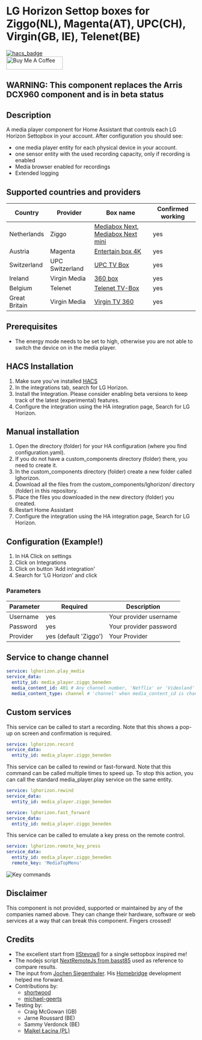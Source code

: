
<!-- # LG Horizon Settop boxes (Ziggo, Telenet, Magenta, UPC, Virgin) -->
# LG Horizon Settop boxes for Ziggo(NL), Magenta(AT), UPC(CH), Virgin(GB, IE), Telenet(BE)


[![hacs_badge](https://img.shields.io/badge/HACS-Default-41BDF5.svg?style=for-the-badge)](https://github.com/hacs/integration)
<br><a href="https://www.buymeacoffee.com/sholofly" target="_blank"><img src="https://cdn.buymeacoffee.com/buttons/default-black.png" width="150px" height="35px" alt="Buy Me A Coffee" style="height: 35px !important;width: 150px !important;" ></a>

## WARNING: This component replaces the Arris DCX960 component and is in beta status


## Description

A media player component for Home Assistant that controls each LG Horizon Settopbox in your account. After configuration you should see:
- one media player entity for each physical device in your account.
- one sensor entity with the used recording capacity, only if recording is enabled
- Media browser enabled for recordings
- Extended logging
## Supported countries and providers

| Country | Provider | Box name | Confirmed working
| --- | ----------- | --- | -----------|
| Netherlands | Ziggo | [Mediabox Next](https://www.ziggo.nl/televisie/mediaboxen/mediabox-next#ziggo-tv), [Mediabox Next mini](https://www.ziggo.nl/televisie/mediaboxen/next-mini) | yes
| Austria | Magenta | [Entertain box 4K](https://www.magenta.at/entertain-box) | yes
| Switzerland | UPC Switzerland | [UPC TV Box](https://www.upc.ch/en/television/learn-about-tv/tv/) | yes
| Ireland | Virgin Media | [360 box](https://www.virginmedia.ie/virgintv360support/) | yes
| Belgium | Telenet | [Telenet TV-Box](https://www2.telenet.be/nl/klantenservice/ontdek-de-telenet-tv-box/) | yes
| Great Britain | Virgin Media | [Virgin TV 360](https://www.virginmedia.com/shop/tv/virgin-tv-360) | yes
## Prerequisites

- The energy mode needs to be set to high, otherwise you are not able to switch the device on in the media player.

## HACS Installation

1. Make sure you've installed [HACS](https://hacs.xyz/docs/installation/prerequisites)
2. In the integrations tab, search for LG Horizon.
3. Install the Integration. Please consider enabling beta versions to keep track of the latest (experimental) features.
4. Configure the integration using the HA integration page, Search for LG Horizon.

## Manual installation

1. Open the directory (folder) for your HA configuration (where you find configuration.yaml).
2. If you do not have a custom_components directory (folder) there, you need to create it.
3. In the custom_components directory (folder) create a new folder called lghorizon.
4. Download all the files from the custom_components/lghorizon/ directory (folder) in this repository.
5. Place the files you downloaded in the new directory (folder) you created.
6. Restart Home Assistant
7. Configure the integration using the HA integration page, Search for LG Horizon.

## Configuration (Example!)

1. In HA Click on settings
2. Click on Integrations
3. Click on button 'Add integration'
4. Search for 'LG Horizon' and click

### Parameters

| Parameter | Required | Description
| --- | --- | --- |
| Username | yes | Your provider username |
| Password | yes | Your provider password |
| Provider  | yes (default 'Ziggo')| Your Provider |


## Service to change channel

```yaml
service: lghorizon.play_media
service_data:
  entity_id: media_player.ziggo_beneden
  media_content_id: 401 # Any channel number, 'Netflix' or 'Videoland'
  media_content_type: channel # 'channel' when media_content_id is channelnumber, 'app' when media_content_id is 'Netflix' or 'Videoland'
```

## Custom services

This service can be called to start a recording. Note that this shows a pop-up on screen and confirmation is required.

```yaml
service: lghorizon.record
service_data:
  entity_id: media_player.ziggo_beneden
```

This service can be called to rewind or fast-forward.
Note that this command can be called multiple times to speed up.
To stop this action, you can call the standard media_player.play service on the same entity.

```yaml
service: lghorizon.rewind
service_data:
  entity_id: media_player.ziggo_beneden

service: lghorizon.fast_forward
service_data:
  entity_id: media_player.ziggo_beneden
```

This service can be called to emulate a key press on the remote control.

```yaml
service: lghorizon.remote_key_press
service_data:
  entity_id: media_player.ziggo_beneden
  remote_key: 'MediaTopMenu'
```
![Key commands](images/remote.png)

## Disclaimer

This component is not provided, supported or maintained by any of the companies named above. They can change their hardware, software or web services at a way that can break this  component. Fingers crossed!
## Credits

- The excellent start from [IIStevowII](https://github.com/IIStevowII/ziggo-mediabox-next) for a single settopbox inspired me!
- The nodejs script [NextRemoteJs from basst85](https://github.com/basst85/NextRemoteJs/) used as reference to compare results.
- The input from [Jochen Siegenthaler](https://github.com/jsiegenthaler/). His [Homebridge](https://github.com/jsiegenthaler/homebridge-eosstb) development helped me forward.
- Contributions by:
  - [shortwood](https://github.com/shortwood)
  - [michael-geerts](https://github.com/michael-geerts)
- Testing by:
  - Craig McGowan (GB)
  - Jarne Roussard (BE)
  - Sammy Verdonck (BE)
  - [Majkel Łacina (PL)](https://github.com/lacinamichal)
